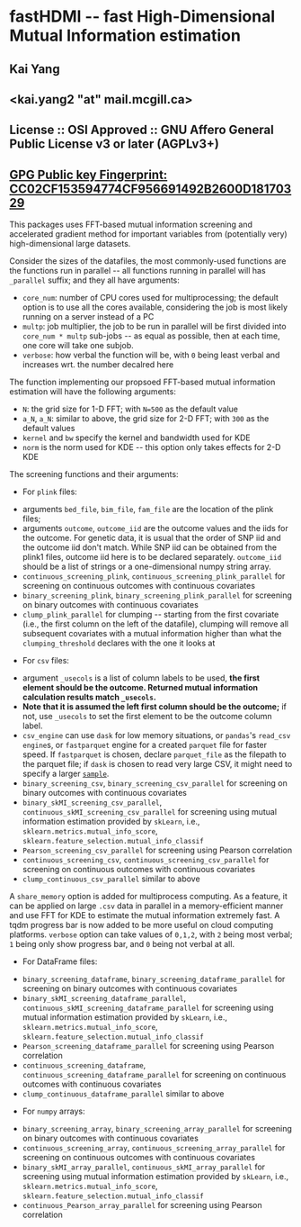 # fastHDMI -- fast High-Dimensional Mutual Information estimation
## Kai Yang
## <kai.yang2 "at" mail.mcgill.ca>
## License :: OSI Approved :: GNU Affero General Public License v3 or later (AGPLv3+)
## [GPG Public key Fingerprint: CC02CF153594774CF956691492B2600D18170329](https://keys.openpgp.org/vks/v1/by-fingerprint/CC02CF153594774CF956691492B2600D18170329)

This packages uses FFT-based mutual information screening and accelerated gradient method for important variables from (potentially very) high-dimensional large datasets.

Consider the sizes of the datafiles, the most commonly-used functions are the functions run in parallel -- all functions running in parallel will has `_parallel` suffix; and they all have arguments: 
- `core_num`: number of CPU cores used for multiprocessing; the default option is to use all the cores available, considering the job is most likely running on a server instead of a PC 
- `multp`: job multiplier, the job to be run in parallel will be first divided into `core_num * multp` sub-jobs -- as equal as possible, then at each time, one core will take one subjob.
- `verbose`: how verbal the function will be, with `0` being least verbal and increases wrt. the number decalred here

The function implementing our propsoed FFT-based mutual information estimation will have the following arguments:
- `N`: the grid size for 1-D FFT; with `N=500` as the default value
- `a_N`, `a_N`: similar to above, the grid size for 2-D FFT; with `300` as the default values 
- `kernel` and `bw` specify the kernel and bandwidth used for KDE
- `norm` is the norm used for KDE -- this option only takes effects for 2-D KDE

The screening functions and their arguments: 

- For `plink` files:
* arguments `bed_file`, `bim_file`, `fam_file` are the location of the plink files;
* arguments `outcome`, `outcome_iid` are the outcome values and the iids for the outcome. For genetic data, it is usual that the order of SNP iid and the outcome iid don't match. While SNP iid can be obtained from the plink1 files, outcome iid here is to be declared separately. `outcome_iid` should be a list of strings or a one-dimensional numpy string array.
* `continuous_screening_plink`, `continuous_screening_plink_parallel` for screening on continuous outcomes with continuous covariates  
* `binary_screening_plink`, `binary_screening_plink_parallel` for screening on binary outcomes with continuous covariates
* `clump_plink_parallel` for clumping -- starting from the first covariate (i.e., the first column on the left of the datafile), clumping will remove all subsequent covariates with a mutual information higher than what the `clumping_threshold` declares with the one it looks at

- For `csv` files: 
* argument `_usecols` is a list of column labels to be used, **the first element should be the outcome. Returned mutual information calculation results match `_usecols`.**
* **Note that it is assumed the left first column should be the outcome;** if not, use `_usecols` to set the first element to be the outcome column label. 
* `csv_engine` can use `dask` for low memory situations, or `pandas`'s `read_csv` `engine`s, or `fastparquet` engine for a created `parquet` file for faster speed. If `fastparquet` is chosen, declare `parquet_file` as the filepath to the parquet file; if `dask` is chosen to read very large CSV, it might need to specify a larger [`sample`](https://docs.dask.org/en/stable/generated/dask.dataframe.read_csv.html).
* `binary_screening_csv`, `binary_screening_csv_parallel` for screening on binary outcomes with continuous covariates  
* `binary_skMI_screening_csv_parallel`, `continuous_skMI_screening_csv_parallel` for screening using mutual information estimation provided by `skLearn`, i.e., `sklearn.metrics.mutual_info_score`, `sklearn.feature_selection.mutual_info_classif`
* `Pearson_screening_csv_parallel` for screening using Pearson correlation 
* `continuous_screening_csv`, `continuous_screening_csv_parallel`  for screening on continuous outcomes with continuous covariates  
* `clump_continuous_csv_parallel` similar to above 

A `share_memory` option is added for multiprocess computing. As a feature, it can be applied on large `.csv` data in parallel in a memory-efficient manner and use FFT for KDE to estimate the mutual information extremely fast. A tqdm progress bar is now added to be more useful on cloud computing platforms. `verbose` option can take values of `0,1,2`, with `2` being most verbal; `1` being only show progress bar, and `0` being not verbal at all.

- For DataFrame files:
* `binary_screening_dataframe`, `binary_screening_dataframe_parallel` for screening on binary outcomes with continuous covariates  
* `binary_skMI_screening_dataframe_parallel`, `continuous_skMI_screening_dataframe_parallel` for screening using mutual information estimation provided by `skLearn`, i.e., `sklearn.metrics.mutual_info_score`, `sklearn.feature_selection.mutual_info_classif`
* `Pearson_screening_dataframe_parallel`  for screening using Pearson correlation 
* `continuous_screening_dataframe`, `continuous_screening_dataframe_parallel` for screening on continuous outcomes with continuous covariates  
* `clump_continuous_dataframe_parallel` similar to above 

- For `numpy` arrays:
* `binary_screening_array`, `binary_screening_array_parallel` for screening on binary outcomes with continuous covariates  
* `continuous_screening_array`, `continuous_screening_array_parallel` for screening on continuous outcomes with continuous covariates  
* `binary_skMI_array_parallel`, `continuous_skMI_array_parallel` for screening using mutual information estimation provided by `skLearn`, i.e., `sklearn.metrics.mutual_info_score`, `sklearn.feature_selection.mutual_info_classif`
* `continuous_Pearson_array_parallel`  for screening using Pearson correlation 




<!-- - `UAG_LM_SCAD_MCP`, `UAG_logistic_SCAD_MCP`: these functions find a local minizer for the SCAD/MCP penalized linear models/logistic models. The arguments are:
  * `design_matrix`: the design matrix input, should be a two-dimensional numpy array;
  * `outcome`: the outcome, should be one dimensional numpy array, continuous for linear model, binary for logistic model;
  * `beta_0`: starting value; optional, if not declared, it will be calculated based on the Gauss-Markov theory estimators of $\beta$;
  * `tol`: tolerance parameter; the tolerance parameter is set to be the uniform norm of two iterations;
  * `maxit`: maximum number of iteratios allowed;
  * `_lambda`: _lambda value;
  * `penalty`: could be `"SCAD"` or `"MCP"`;
  * `a=3.7`, `gamma=2`: `a` for SCAD and `gamma` for MCP; it is recommended for `a` to be set as $3.7$;
  * `L_convex`: the L-smoothness constant for the convex component, if not declared, it will be calculated by itself
  * `add_intercept_column`: boolean, should the fucntion add an intercept column?

- `solution_path_LM`, `solution_path_logistic`: calculate the solution path for linear/logistic models; the only difference from above is that `lambda_` is now a one-dimensional numpy array for the values of $\lambda$ to be used.

- `UAG_LM_SCAD_MCP_strongrule`, `UAG_logistic_SCAD_MCP_strongrule` work just like `UAG_LM_SCAD_MCP`, `UAG_logistic_SCAD_MCP` -- except they use strong rule to screening out many covariates before carrying out the optimization step. Same for `solution_path_LM_strongrule` and `solution_path_logistic_strongrule`. Strong rule increases the computational speed dramatically.

- `SNP_UAG_LM_SCAD_MCP` and `SNP_UAG_logistic_SCAD_MCP` work similar to `UAG_LM_SCAD_MCP` and `UAG_logistic_SCAD_MCP`; and `SNP_solution_path_LM` and `SNP_solution_path_logistic` work similar to `solution_path_LM`, `solution_path_logistic` -- except that it takes plink1 files so it will be more memory-efficient. Since PCA adjustment is usually used to adjust for population structure, PCA can be given for `pca` as a 2-d array -- each column should be one principal component. The pca version is `SNP_UAG_LM_SCAD_MCP_PCA` and `SNP_UAG_logistic_SCAD_MCP_PCA`. -->
